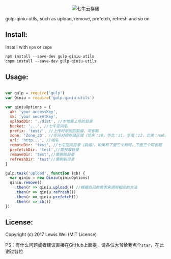 
<p align="center"><img src="http://assets.qiniu.com/qiniu-409x220.png" alt="七牛云存储"></p>
gulp-qiniu-utils, such as upload, remove, prefetch, refresh and so on

## Install:

Install with `npm` or `cnpm`

```js
npm install --save-dev gulp-qiniu-utils
cnpm install --save-dev gulp-qiniu-utils
```

## Usage:

```js

var gulp = require('gulp')
var Qiniu = require('gulp-qiniu-utils')

var qiniuOptions = {
  ak: 'your accessKey',
  sk: 'your secretKey',
  uploadDir: './dist', //本地需上传的目录
  bucket: '...', //七牛空间名
  prefix: 'test/', //上传时添加的前缀，可省略
  zone: 'Zone_z0', //空间对应存储区域（华东：z0，华北：z1，华南：z2，北美：na0）
  url: 'http...', //域名
  remoteDir: 'test', //七牛空间目录（前缀），如果和下面三个相同，下面三个可省略
  prefetchDir: 'test',//需预取目录
  removeDir: 'test',//需删除目录
  refreshDir: 'test'//需刷新目录
}

gulp.task('upload', function (cb) {
  var qiniu = new Qiniu(qiniuOptions)
  qiniu.remove()
    .then(r => qiniu.upload()) //根据自己的需求来调用相应的方法
    .then(r => qiniu.refresh())
    .then(r => qiniu.prefetch())
    .then(r => cb())
})

```

## License:

Copyright (c) 2017 Lewis Wei (MIT License)

PS：有什么问题或者建议直接在GitHub上面提，请各位大爷给我点个`star`，在此谢过各位